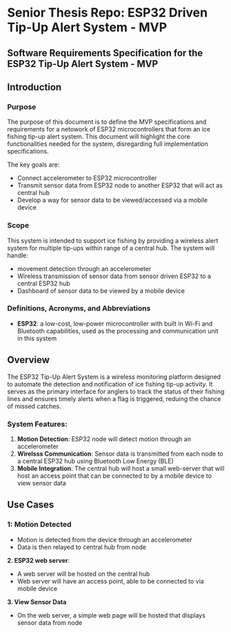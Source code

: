 # Senior Thesis Repo: ESP32 Driven Tip-Up Alert System - MVP

## Software Requirements Specification for the ESP32 Tip-Up Alert System - MVP

## Introduction

### Purpose
The purpose of this document is to define the MVP specifications and requirements for a netowork of ESP32 microcontrollers that form an ice fishing tip-up alert system.
This document will highlight the core functionalities needed for the system, disregarding full implementation specifications.

The key goals are:
- Connect accelerometer to ESP32 microcontroller
- Transmit sensor data from ESP32 node to another ESP32 that will act as central hub
- Develop a way for sensor data to be viewed/accessed via a mobile device

### Scope
This system is intended to support ice fishing by providing a wireless alert system for multiple tip-ups within range of a central hub. The system will handle:
 - movement detection through an accelerometer
 - Wireless transmission of sensor data from sensor driven ESP32 to a central ESP32 hub
 - Dashboard of sensor data to be viewed by a mobile device

### Definitions, Acronyms, and Abbreviations
- **ESP32**: a low-cost, low-power microcontroller with built in Wi-Fi and Bluetooth capabilities, used as the processing and communication unit in this system

## Overview

The ESP32 Tip-Up Alert System is a wireless monitoring platform designed to automate the detection and notification of ice fishing tip-up activity. It serves as the primary interface for anglers to track the status of their fishing lines and ensures timely alerts when a flag is triggered, reduing the chance of missed catches.

### System Features:
1. **Motion Detection**: ESP32 node will detect motion through an accelerometer 
2. **Wirelsss Communication**: Sensor data is transmitted from each node to a central ESP32 hub using Bluetooth Low Energy (BLE)
3. **Mobile Integration**: The central hub will host a small web-server that will host an access point that can be connected to by a mobile device to view sensor data

## Use Cases

### 1: Motion Detected
- Motion is detected from the device through an accelerometer
- Data is then relayed to central hub from node

**2. ESP32 web server**:
- A web server will be hosted on the central hub
- Web server will have an access point, able to be connected to via mobile device

**3. View Sensor Data**
- On the web server, a simple web page will be hosted that displays sensor data from node

